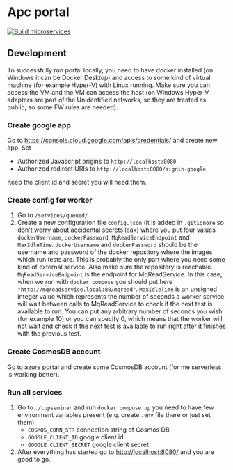 # Apc portal

[![Build microservices](https://github.com/cppseminar/APC/actions/workflows/publish-microservices.yaml/badge.svg)](https://github.com/cppseminar/APC/actions/workflows/publish-microservices.yaml)

## Development

To successfully run portal locally, you need to have docker installed (on Windows it can be Docker Desktop) and access to some kind of virtual machine (for example Hyper-V) with Linux running. Make sure you can access the VM and the VM can access the host (on Windows Hyper-V adapters are part of the Unidentified networks, so they are treated as public, so some FW rules are needed).

### Create google app

Go to <https://console.cloud.google.com/apis/credentials/> and create new app. Set

* Authorized Javascript origins to `http://localhost:8080`
* Authorized redirect URIs to `http://localhost:8080/signin-google`

Keep the client id and secret you will need them.

### Create config for worker

1. Go to `/services/queued/`.
2. Create a new configuration file `config.json` (it is added in `.gitignore` so don't worry about accidental secrets leak) where you put four values `dockerUsername`, `dockerPassword`, `MqReadServiceEndpoint` and `MaxIdleTime`. `dockerUsername` and `dockerPassword` should be the username and password of the docker repository where the images which run tests are. This is probably the only part where you need some kind of external service. Also make sure the repository is reachable. `MqReadServiceEndpoint`  is the endpoint for MqReadService. In this case, when we run with `docker compose` you should put here `"http://mqreadservice.local:80/mqread"`. `MaxIdleTime` is an unsigned integer value which represents the number of seconds a worker service will wait between calls to MqReadService to check if the next test is available to run. You can put any arbitrary number of seconds you wish (for example 10) or you can specify 0, which means that the worker will not wait and check if the next test is available to run right after it finishes with the previous test.

### Create CosmosDB account 

Go to azure portal and create some CosmosDB account (for me serverless is working better).

### Run all services

1. Go to `./cppseminar` and run `docker compose up` you need to have few environment variables present (e.g. create `.env` file there or just set them)
   * `COSMOS_CONN_STR` connection string of Cosmos DB
   * `GOOGLE_CLIENT_ID` google client id
   * `GOOGLE_CLIENT_SECRET` google client secret
2. After everything has started go to <http://localhost:8080/> and you are good to go.
